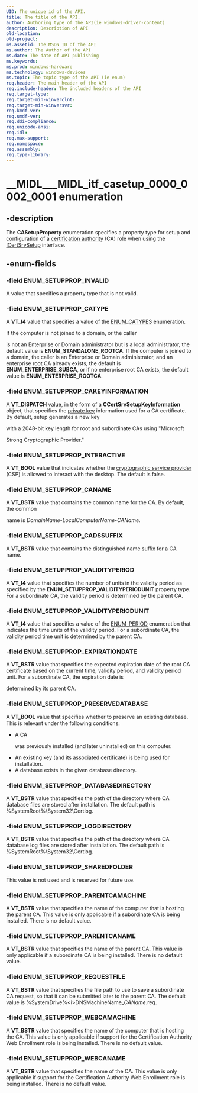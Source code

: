 ```yaml
---
UID: The unique id of the API.
title: The title of the API.
author: Authoring type of the API(ie windows-driver-content)
description: Description of API
old-location: 
old-project: 
ms.assetid: The MSDN ID of the API
ms.author: The Author of the API
ms.date: The date of API publishing
ms.keywords: 
ms.prod: windows-hardware
ms.technology: windows-devices
ms.topic: The topic type of the API (ie enum)
req.header: The main header of the API
req.include-header: The included headers of the API
req.target-type: 
req.target-min-winverclnt: 
req.target-min-winversvr: 
req.kmdf-ver: 
req.umdf-ver: 
req.ddi-compliance: 
req.unicode-ansi: 
req.idl: 
req.max-support: 
req.namespace: 
req.assembly: 
req.type-library: 
---
```


# __MIDL___MIDL_itf_casetup_0000_0002_0001 enumeration


## -description


The <b>CASetupProperty</b> enumeration specifies a property type for setup and configuration of a <a href="https://msdn.microsoft.com/db46def4-bfdc-4801-a57d-d568e94a2dbb">certification authority</a> (CA) role when using the <a href="https://msdn.microsoft.com/6792a0d6-d304-481d-a97b-5fb7033c7eae">ICertSrvSetup</a> interface.


## -enum-fields




### -field ENUM_SETUPPROP_INVALID

A value that specifies a property type that is not valid.


### -field ENUM_SETUPPROP_CATYPE

A <b>VT_I4</b> value that specifies a value of the <a href="https://msdn.microsoft.com/32b20317-c0ef-4896-a8c6-309e34f87c30">ENUM_CATYPES</a> enumeration.

If the computer is not joined to a domain, or the caller

is not an Enterprise or Domain administrator but is a local administrator, the default value is <b>ENUM_STANDALONE_ROOTCA</b>. If the computer is joined to a domain, the caller is an Enterprise or Domain administrator, and an enterprise root CA already exists, the default is <b>ENUM_ENTERPRISE_SUBCA</b>, or if no enterprise root CA exists, the default value is <b>ENUM_ENTERPRISE_ROOTCA</b>.


### -field ENUM_SETUPPROP_CAKEYINFORMATION

A <b>VT_DISPATCH</b> value, in the form of a <b>CCertSrvSetupKeyInformation</b>  object, that specifies the <a href="https://msdn.microsoft.com/2fe6cfd3-8a2e-4dbe-9fb8-332633daa97a">private key</a> information used for a CA certificate. By default, setup generates a new key

with a 2048-bit key length for root and subordinate CAs using "Microsoft

Strong Cryptographic Provider."



### -field ENUM_SETUPPROP_INTERACTIVE

A <b>VT_BOOL</b> value that indicates whether the <a href="https://msdn.microsoft.com/db46def4-bfdc-4801-a57d-d568e94a2dbb">cryptographic service provider</a> (CSP) is allowed to interact with the desktop. The default is false.



### -field ENUM_SETUPPROP_CANAME

A <b>VT_BSTR</b> value that contains the common name for the CA. By default, the common 

name is <i>DomainName</i>-<i>LocalComputerName</i>-<i>CAName</i>.



### -field ENUM_SETUPPROP_CADSSUFFIX

A <b>VT_BSTR</b> value that contains the distinguished name suffix for a CA name.


### -field ENUM_SETUPPROP_VALIDITYPERIOD

A <b>VT_I4</b> value that specifies the number of units in the validity period as specified by the <b>ENUM_SETUPPROP_VALIDITYPERIODUNIT</b> property type. For a subordinate CA, the validity period is determined by the parent CA.


### -field ENUM_SETUPPROP_VALIDITYPERIODUNIT

A <b>VT_I4</b> value that specifies a value of the <a href="https://msdn.microsoft.com/1bd8c906-7e17-4d8c-93e8-8901f9104d58">ENUM_PERIOD</a> enumeration that indicates the time units of the validity period. For a subordinate CA, the validity period time unit is determined by the parent CA.


### -field ENUM_SETUPPROP_EXPIRATIONDATE

A <b>VT_BSTR</b> value that specifies the expected expiration date of the root CA certificate based on the current time, validity period, and validity period unit. For a subordinate CA, the expiration date is

determined by its parent CA.



### -field ENUM_SETUPPROP_PRESERVEDATABASE

A <b>VT_BOOL</b> value that specifies whether to preserve an existing database. This is relevant under the following conditions:

<ul>
<li>A CA 

was previously installed (and later uninstalled) on this computer.</li>
<li>An existing key (and its associated certificate) is being used for installation.</li>
<li>A database exists in the given database directory.</li>
</ul>

### -field ENUM_SETUPPROP_DATABASEDIRECTORY

A <b>VT_BSTR</b> value that specifies the path of the directory where CA database files are stored after installation. The default path is %SystemRoot%\System32\Certlog\.


### -field ENUM_SETUPPROP_LOGDIRECTORY

A <b>VT_BSTR</b> value that specifies the path of the directory where CA database log files are stored after installation. The default path is %SystemRoot%\System32\Certlog\.


### -field ENUM_SETUPPROP_SHAREDFOLDER

This value is not used and is reserved for future use.


### -field ENUM_SETUPPROP_PARENTCAMACHINE

A <b>VT_BSTR</b> value that specifies the name of the computer that is hosting the parent CA. This value is only applicable if a subordinate CA is being installed. There is no default value.


### -field ENUM_SETUPPROP_PARENTCANAME

A <b>VT_BSTR</b> value that specifies the name of the parent CA. This value is only applicable if a subordinate CA is being installed. There is no default value.


### -field ENUM_SETUPPROP_REQUESTFILE

A <b>VT_BSTR</b> value that specifies the file path to use to save a subordinate CA request, so that it can be submitted later to the parent CA. The default value is %SystemDrive%\<i>DNSMachineName</i>_<i>CAName</i>.req.


### -field ENUM_SETUPPROP_WEBCAMACHINE

A <b>VT_BSTR</b> value that specifies the name of the computer that is hosting the CA. This value is only applicable if support for the Certification Authority Web Enrollment role is being installed. There is no default value.


### -field ENUM_SETUPPROP_WEBCANAME

A <b>VT_BSTR</b> value that specifies the name of the CA. This value is only applicable if support for the Certification Authority Web Enrollment role is being installed. There is no default value.

